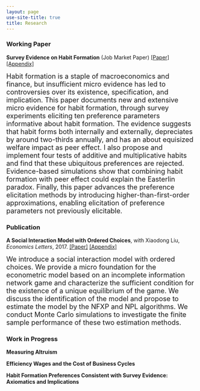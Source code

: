 ```yaml
---
layout: page
use-site-title: true
title: Research
---
```


### Working Paper
**Survey Evidence on Habit Formation** (Job Market Paper) [[Paper]](/research/habit_survey/Habit_Zhou_Paper.pdf) [[Appendix]](/research/habit_survey/Habit_Zhou_Appendix.pdf)    

<font size="4">Habit formation is a staple of macroeconomics and finance, but insufficient micro evidence has led to controversies over its existence, specification, and implication. This paper documents new and extensive micro evidence for habit formation, through survey experiments eliciting ten preference parameters informative about habit formation. The evidence suggests that habit forms both internally and externally, depreciates by around two-thirds annually, and has an about equisized welfare impact as peer effect. I also propose and implement four tests of additive and multiplicative habits and find that these ubiquitous preferences are rejected. Evidence-based simulations show that combining habit formation with peer effect could explain the Easterlin paradox. Finally, this paper advances the preference elicitation methods by introducing higher-than-first-order approximations, enabling elicitation of preference parameters not previously elicitable.</font>

### Publication
**A Social Interaction Model with Ordered Choices**, with Xiaodong Liu, *Economics Letters*, 2017. [[Paper]](/research/ordered_choice/social_order_paper.pdf) [[Appendix]](social_order_appendix.pdf)
  
<font size="4">We introduce a social interaction model with ordered choices. We provide a micro foundation
for the econometric model based on an incomplete information network game and characterize the sufficient condition for the existence of a unique equilibrium of the game. We discuss the identification of the model and propose to estimate the model by the NFXP and NPL algorithms. We conduct Monte Carlo simulations to investigate the finite sample performance of these two estimation methods.</font>

### Work in Progress

**Measuring Altruism**

**Efficiency Wages and the Cost of Business Cycles**

**Habit Formation Preferences Consistent with Survey Evidence: Axiomatics and Implications**


